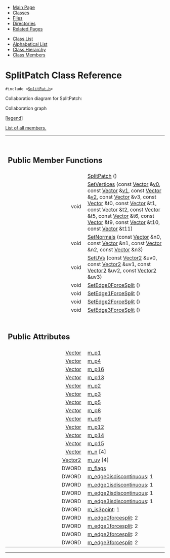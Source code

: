 <div class="tabs">

- [Main Page](index.md)
- <span id="current">[Classes](annotated.md)</span>
- [Files](files.md)
- [Directories](dirs.md)
- [Related Pages](pages.md)

</div>

<div class="tabs">

- [Class List](annotated.md)
- [Alphabetical List](classes.md)
- [Class Hierarchy](hierarchy.md)
- [Class Members](functions.md)

</div>

# SplitPatch Class Reference

`#include <`<a href="SplitPat_8h-source.md" class="el"><code>SplitPat.h</code></a>`>`

Collaboration diagram for SplitPatch:

<span class="image placeholder" original-image-src="classSplitPatch__coll__graph.gif" original-image-title="" border="0" usemap="#SplitPatch__coll__map">Collaboration graph</span>

\[[legend](graph_legend.md)\]

[List of all members.](classSplitPatch-members.md)

<table data-border="0" data-cellpadding="0" data-cellspacing="0">
<colgroup>
<col style="width: 50%" />
<col style="width: 50%" />
</colgroup>
<tbody>
<tr>
<td></td>
<td></td>
</tr>
<tr>
<td colspan="2"><br />
&#10;<h2 id="public-member-functions">Public Member Functions</h2></td>
</tr>
<tr>
<td class="memItemLeft" style="text-align: right;" data-nowrap="" data-valign="top"> </td>
<td class="memItemRight" data-valign="bottom"><a href="classSplitPatch.md#b4256e3ba04d8b376f4f2c48e6b6ed5b" class="el">SplitPatch</a> ()</td>
</tr>
<tr>
<td class="memItemLeft" style="text-align: right;" data-nowrap="" data-valign="top">void </td>
<td class="memItemRight" data-valign="bottom"><a href="classSplitPatch.md#2bf105c4fe828df99392c975ff383a57" class="el">SetVertices</a> (const <a href="classVector.md" class="el">Vector</a> &amp;<a href="structTQAVGouraud.md" class="el">v0</a>, const <a href="classVector.md" class="el">Vector</a> &amp;<a href="Rave_8h.md#6654c734ccab8f440ff0825eb443dc7f" class="el">v1</a>, const <a href="classVector.md" class="el">Vector</a> &amp;<a href="Rave_8h.md#1b267619c4812cc46ee281747884ca50" class="el">v2</a>, const <a href="classVector.md" class="el">Vector</a> &amp;v3, const <a href="classVector.md" class="el">Vector</a> &amp;t0, const <a href="classVector.md" class="el">Vector</a> &amp;t1, const <a href="classVector.md" class="el">Vector</a> &amp;t2, const <a href="classVector.md" class="el">Vector</a> &amp;t5, const <a href="classVector.md" class="el">Vector</a> &amp;t6, const <a href="classVector.md" class="el">Vector</a> &amp;t9, const <a href="classVector.md" class="el">Vector</a> &amp;t10, const <a href="classVector.md" class="el">Vector</a> &amp;t11)</td>
</tr>
<tr>
<td class="memItemLeft" style="text-align: right;" data-nowrap="" data-valign="top">void </td>
<td class="memItemRight" data-valign="bottom"><a href="classSplitPatch.md#8232070a5aa3a0bfc0789ed6fe9aaabc" class="el">SetNormals</a> (const <a href="classVector.md" class="el">Vector</a> &amp;n0, const <a href="classVector.md" class="el">Vector</a> &amp;n1, const <a href="classVector.md" class="el">Vector</a> &amp;n2, const <a href="classVector.md" class="el">Vector</a> &amp;n3)</td>
</tr>
<tr>
<td class="memItemLeft" style="text-align: right;" data-nowrap="" data-valign="top">void </td>
<td class="memItemRight" data-valign="bottom"><a href="classSplitPatch.md#98ac3d0305b7500fa3c36c9869e92bb5" class="el">SetUVs</a> (const <a href="classVector2.md" class="el">Vector2</a> &amp;uv0, const <a href="classVector2.md" class="el">Vector2</a> &amp;uv1, const <a href="classVector2.md" class="el">Vector2</a> &amp;uv2, const <a href="classVector2.md" class="el">Vector2</a> &amp;uv3)</td>
</tr>
<tr>
<td class="memItemLeft" style="text-align: right;" data-nowrap="" data-valign="top">void </td>
<td class="memItemRight" data-valign="bottom"><a href="classSplitPatch.md#e80d3fb08dadc9805d6ef5d8b59841a0" class="el">SetEdge0ForceSplit</a> ()</td>
</tr>
<tr>
<td class="memItemLeft" style="text-align: right;" data-nowrap="" data-valign="top">void </td>
<td class="memItemRight" data-valign="bottom"><a href="classSplitPatch.md#8b5265df2c02a813d65b895e028c8fdd" class="el">SetEdge1ForceSplit</a> ()</td>
</tr>
<tr>
<td class="memItemLeft" style="text-align: right;" data-nowrap="" data-valign="top">void </td>
<td class="memItemRight" data-valign="bottom"><a href="classSplitPatch.md#d5c634ccbe2f369c922c9fcc52f4512d" class="el">SetEdge2ForceSplit</a> ()</td>
</tr>
<tr>
<td class="memItemLeft" style="text-align: right;" data-nowrap="" data-valign="top">void </td>
<td class="memItemRight" data-valign="bottom"><a href="classSplitPatch.md#aa076825740c6cddb8e5627d29edc1e6" class="el">SetEdge3ForceSplit</a> ()</td>
</tr>
<tr>
<td colspan="2"><br />
&#10;<h2 id="public-attributes">Public Attributes</h2></td>
</tr>
<tr>
<td class="memItemLeft" style="text-align: right;" data-nowrap="" data-valign="top"><a href="classVector.md" class="el">Vector</a> </td>
<td class="memItemRight" data-valign="bottom"><a href="classSplitPatch.md#6704671c31ecd19f4662b0dc65cf093d" class="el">m_p1</a></td>
</tr>
<tr>
<td class="memItemLeft" style="text-align: right;" data-nowrap="" data-valign="top"><a href="classVector.md" class="el">Vector</a> </td>
<td class="memItemRight" data-valign="bottom"><a href="classSplitPatch.md#deb2f1cfed26de267ff399c26f15770f" class="el">m_p4</a></td>
</tr>
<tr>
<td class="memItemLeft" style="text-align: right;" data-nowrap="" data-valign="top"><a href="classVector.md" class="el">Vector</a> </td>
<td class="memItemRight" data-valign="bottom"><a href="classSplitPatch.md#158126829bd46114976dfcf780d10450" class="el">m_p16</a></td>
</tr>
<tr>
<td class="memItemLeft" style="text-align: right;" data-nowrap="" data-valign="top"><a href="classVector.md" class="el">Vector</a> </td>
<td class="memItemRight" data-valign="bottom"><a href="classSplitPatch.md#221351cfd907d8232be0bc305ac2b146" class="el">m_p13</a></td>
</tr>
<tr>
<td class="memItemLeft" style="text-align: right;" data-nowrap="" data-valign="top"><a href="classVector.md" class="el">Vector</a> </td>
<td class="memItemRight" data-valign="bottom"><a href="classSplitPatch.md#804b192c476ef56a36192879fd9396bb" class="el">m_p2</a></td>
</tr>
<tr>
<td class="memItemLeft" style="text-align: right;" data-nowrap="" data-valign="top"><a href="classVector.md" class="el">Vector</a> </td>
<td class="memItemRight" data-valign="bottom"><a href="classSplitPatch.md#2a0674f871a988ec2391ba1fb528ea83" class="el">m_p3</a></td>
</tr>
<tr>
<td class="memItemLeft" style="text-align: right;" data-nowrap="" data-valign="top"><a href="classVector.md" class="el">Vector</a> </td>
<td class="memItemRight" data-valign="bottom"><a href="classSplitPatch.md#4eac406466b81f84013b68630cbef7d0" class="el">m_p5</a></td>
</tr>
<tr>
<td class="memItemLeft" style="text-align: right;" data-nowrap="" data-valign="top"><a href="classVector.md" class="el">Vector</a> </td>
<td class="memItemRight" data-valign="bottom"><a href="classSplitPatch.md#60d984672ea40b4ce6b20e621df1bd6a" class="el">m_p8</a></td>
</tr>
<tr>
<td class="memItemLeft" style="text-align: right;" data-nowrap="" data-valign="top"><a href="classVector.md" class="el">Vector</a> </td>
<td class="memItemRight" data-valign="bottom"><a href="classSplitPatch.md#74438aa7095bcba0ae915dfa935f0834" class="el">m_p9</a></td>
</tr>
<tr>
<td class="memItemLeft" style="text-align: right;" data-nowrap="" data-valign="top"><a href="classVector.md" class="el">Vector</a> </td>
<td class="memItemRight" data-valign="bottom"><a href="classSplitPatch.md#50cdcdb70a924f2aec01b71d5299bfae" class="el">m_p12</a></td>
</tr>
<tr>
<td class="memItemLeft" style="text-align: right;" data-nowrap="" data-valign="top"><a href="classVector.md" class="el">Vector</a> </td>
<td class="memItemRight" data-valign="bottom"><a href="classSplitPatch.md#02918ba018cc567ab6c5cda4958aa9fa" class="el">m_p14</a></td>
</tr>
<tr>
<td class="memItemLeft" style="text-align: right;" data-nowrap="" data-valign="top"><a href="classVector.md" class="el">Vector</a> </td>
<td class="memItemRight" data-valign="bottom"><a href="classSplitPatch.md#ecf64613b79dff3decd55c39ca7660f6" class="el">m_p15</a></td>
</tr>
<tr>
<td class="memItemLeft" style="text-align: right;" data-nowrap="" data-valign="top"><a href="classVector.md" class="el">Vector</a> </td>
<td class="memItemRight" data-valign="bottom"><a href="classSplitPatch.md#049f15cd8cb8e9828f2a49b1ab80dbba" class="el">m_n</a> [4]</td>
</tr>
<tr>
<td class="memItemLeft" style="text-align: right;" data-nowrap="" data-valign="top"><a href="classVector2.md" class="el">Vector2</a> </td>
<td class="memItemRight" data-valign="bottom"><a href="classSplitPatch.md#9bce89748d9dcd1d3878f6f32af47be3" class="el">m_uv</a> [4]</td>
</tr>
<tr>
<td class="memItemLeft" style="text-align: right;" data-nowrap="" data-valign="top">DWORD </td>
<td class="memItemRight" data-valign="bottom"><a href="classSplitPatch.md#de812cb8066aad908294b43ef4b363df" class="el">m_flags</a></td>
</tr>
<tr>
<td class="memItemLeft" style="text-align: right;" data-nowrap="" data-valign="top">DWORD </td>
<td class="memItemRight" data-valign="bottom"><a href="classSplitPatch.md#13f08ffc4e64ce3a7fae9ce92ba77708" class="el">m_edge0isdiscontinuous</a>: 1</td>
</tr>
<tr>
<td class="memItemLeft" style="text-align: right;" data-nowrap="" data-valign="top">DWORD </td>
<td class="memItemRight" data-valign="bottom"><a href="classSplitPatch.md#78e231d9ae1055d2cb3e0072205089ed" class="el">m_edge1isdiscontinuous</a>: 1</td>
</tr>
<tr>
<td class="memItemLeft" style="text-align: right;" data-nowrap="" data-valign="top">DWORD </td>
<td class="memItemRight" data-valign="bottom"><a href="classSplitPatch.md#14aeedd7c4408f6e1344418c11c5a786" class="el">m_edge2isdiscontinuous</a>: 1</td>
</tr>
<tr>
<td class="memItemLeft" style="text-align: right;" data-nowrap="" data-valign="top">DWORD </td>
<td class="memItemRight" data-valign="bottom"><a href="classSplitPatch.md#092896def342ee54227aa87f7910a30d" class="el">m_edge3isdiscontinuous</a>: 1</td>
</tr>
<tr>
<td class="memItemLeft" style="text-align: right;" data-nowrap="" data-valign="top">DWORD </td>
<td class="memItemRight" data-valign="bottom"><a href="classSplitPatch.md#e6e0a806907769d81fc8f53a4492d5bd" class="el">m_is3point</a>: 1</td>
</tr>
<tr>
<td class="memItemLeft" style="text-align: right;" data-nowrap="" data-valign="top">DWORD </td>
<td class="memItemRight" data-valign="bottom"><a href="classSplitPatch.md#5d3e739e68e872f0ffa01f3d1634af81" class="el">m_edge0forcesplit</a>: 2</td>
</tr>
<tr>
<td class="memItemLeft" style="text-align: right;" data-nowrap="" data-valign="top">DWORD </td>
<td class="memItemRight" data-valign="bottom"><a href="classSplitPatch.md#5ad2604e58016b0c1f6788ae30529b2d" class="el">m_edge1forcesplit</a>: 2</td>
</tr>
<tr>
<td class="memItemLeft" style="text-align: right;" data-nowrap="" data-valign="top">DWORD </td>
<td class="memItemRight" data-valign="bottom"><a href="classSplitPatch.md#d6e353ae6b51edc6b4c7948461b8cd68" class="el">m_edge2forcesplit</a>: 2</td>
</tr>
<tr>
<td class="memItemLeft" style="text-align: right;" data-nowrap="" data-valign="top">DWORD </td>
<td class="memItemRight" data-valign="bottom"><a href="classSplitPatch.md#3095de790f8896a0838ec88968ad63c9" class="el">m_edge3forcesplit</a>: 2</td>
</tr>
</tbody>
</table>

------------------------------------------------------------------------

<span id="_details"></span>

